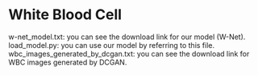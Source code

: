 # White Blood Cell
w-net_model.txt: you can see the download link for our model (W-Net). <br/>
load_model.py: you can use our model by referring to this file. <br/>
wbc_images_generated_by_dcgan.txt: you can see the download link for WBC images generated by DCGAN. <br/>
